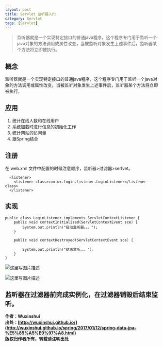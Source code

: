```yaml
---
layout: post
title: Servlet 监听器入门
category: Servlet 
tags: [Servlet]
---
```


>监听器就是一个实现特定接口的普通java程序，这个程序专门用于监听一个java对象的方法调用或属性改变，当被监听对象发生上述事件后，监听器某个方法将立即被执行。

## 概念
监听器就是一个实现特定接口的普通java程序，这个程序专门用于监听一个java对象的方法调用或属性改变，当被监听对象发生上述事件后，监听器某个方法将立即被执行。

## 应用
1. 统计在线人数和在线用户
2. 系统加载时进行信息的初始化工作
3. 统计网站的访问量
4. 跟Spring结合
## 注册

在 web.xml 文件中配置的时候注意顺序，监听器>过滤器>serlvet。

```
  <listener>
    <listener-class>com.wx.login.listener.LoginListener</listener-class>
  </listener>
```

## 实现

```
public class LoginListener implements ServletContextListener {
	public void contextInitialized(ServletContextEvent sce) {
		System.out.println("启动监听器。。。");
	}

	public void contextDestroyed(ServletContextEvent sce) {

		System.out.println("结束监听。。。");
	}
}
```

![这里写图片描述](http://img.blog.csdn.net/20170120164352475?watermark/2/text/aHR0cDovL2Jsb2cuY3Nkbi5uZXQvUmlja3lJVA==/font/5a6L5L2T/fontsize/400/fill/I0JBQkFCMA==/dissolve/70/gravity/SouthEast)

![这里写图片描述](http://img.blog.csdn.net/20170120164440400?watermark/2/text/aHR0cDovL2Jsb2cuY3Nkbi5uZXQvUmlja3lJVA==/font/5a6L5L2T/fontsize/400/fill/I0JBQkFCMA==/dissolve/70/gravity/SouthEast)

监听器在过滤器前完成实例化，在过滤器销毁后结束监听。
---

**作者：Wuxinshui**  
**出处：[http://wuxinshui.github.io/](http://wuxinshui.github.io/spring/2017/01/12/spring-data-jpa-%E5%85%A5%E9%97%A8.html)**      
**版权归作者所有，转载请注明出处** 